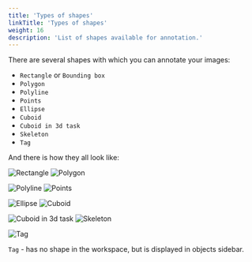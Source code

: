 ```yaml
---
title: 'Types of shapes'
linkTitle: 'Types of shapes'
weight: 16
description: 'List of shapes available for annotation.'
---
```

There are several shapes with which you can annotate your images:

- `Rectangle` or `Bounding box`
- `Polygon`
- `Polyline`
- `Points`
- `Ellipse`
- `Cuboid`
- `Cuboid in 3d task`
- `Skeleton`
- `Tag`

And there is how they all look like:

![](/images/image038_detrac.jpg 'Rectangle') ![](/images/image033_detrac.jpg 'Polygon')

![](/images/image009_mapillary_vistas.jpg 'Polyline') ![](/images/image010_affectnet.jpg 'Points')

![](/images/image240_mapillary_vistas.jpg 'Ellipse') ![](/images/image015_detrac.jpg 'Cuboid')

![](/images/image218_carla_town3.jpg 'Cuboid in 3d task') ![](/images/image_skeleton_sample.jpg 'Skeleton')

![](/images/image135.jpg 'Tag')

`Tag` - has no shape in the workspace, but is displayed in objects sidebar.
